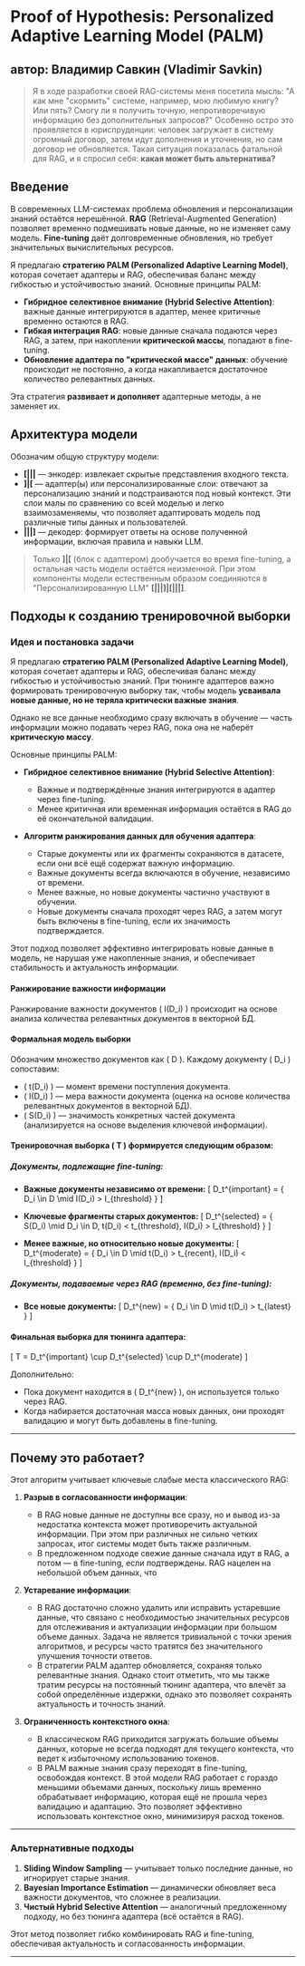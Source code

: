 
# Proof of Hypothesis: Personalized Adaptive Learning Model (PALM)

автор: **Владимир Савкин (Vladimir Savkin)**
---

> Я в ходе разработки своей RAG-системы меня посетила мысль: "А как мне "скормить" системе, например, мою любимую книгу? Или пять? Смогу ли я получить точную, непротиворечивую информацию без дополнительных запросов?" Особенно остро это проявляется в юриспруденции: человек загружает в систему огромный договор, затем идут дополнения и уточнения, но сам договор не обновляется. Такая ситуация показалась фатальной для RAG, и я спросил себя: **какая может быть альтернатива?**

## Введение

В современных LLM-системах проблема обновления и персонализации знаний остаётся нерешённой. **RAG** (Retrieval-Augmented Generation) позволяет временно подмешивать новые данные, но не изменяет саму модель. **Fine-tuning** даёт долговременные обновления, но требует значительных вычислительных ресурсов.

Я предлагаю **стратегию PALM (Personalized Adaptive Learning Model)**, которая сочетает адаптеры и RAG, обеспечивая баланс между гибкостью и устойчивостью знаний. Основные принципы PALM:
- **Гибридное селективное внимание (Hybrid Selective Attention)**: важные данные интегрируются в адаптер, менее критичные временно остаются в RAG.
- **Гибкая интеграция RAG**: новые данные сначала подаются через RAG, а затем, при накоплении **критической массы**, попадают в fine-tuning.
- **Обновление адаптера по "критической массе" данных**: обучение происходит не постоянно, а когда накапливается достаточное количество релевантных данных.

Эта стратегия **развивает и дополняет** адаптерные методы, а не заменяет их.

## Архитектура модели

Обозначим общую структуру модели:

- **[|||** — энкодер: извлекает скрытые представления входного текста.
- **]|[** — адаптер(ы) или персонализированные слои: отвечают за персонализацию знаний и подстраиваются под новый контекст. Эти слои малы по сравнению со всей моделью и легко взаимозаменяемы, что позволяет адаптировать модель под различные типы данных и пользователей.
- **|||]** — декодер: формирует ответы на основе полученной информации, включая правила и навыки LLM.

> Только **]|[** (блок с адаптером) дообучается во время fine-tuning, а остальная часть модели остаётся неизменной. При этом компоненты модели естественным образом соединяются в "Персонализированную LLM" **[|||]|[|||]**.


## Подходы к созданию тренировочной выборки

### Идея и постановка задачи

Я предлагаю **стратегию PALM (Personalized Adaptive Learning Model)**, которая сочетает адаптеры и RAG, обеспечивая баланс между гибкостью и устойчивостью знаний. При тюнинге адаптеров важно формировать тренировочную выборку так, чтобы модель **усваивала новые данные, но не теряла критически важные знания**.
  
Однако не все данные необходимо сразу включать в обучение — часть информации можно подавать через RAG, пока она не наберёт **критическую массу**.

Основные принципы PALM:

- **Гибридное селективное внимание (Hybrid Selective Attention)**:
  - Важные и подтверждённые знания интегрируются в адаптер через fine-tuning.
  - Менее критичная или временная информация остаётся в RAG до её окончательной валидации.

- **Алгоритм ранжирования данных для обучения адаптера**:
  - Старые документы или их фрагменты сохраняются в датасете, если они всё ещё содержат важную информацию.
  - Важные документы всегда включаются в обучение, независимо от времени.
  - Менее важные, но новые документы частично участвуют в обучении.
  - Новые документы сначала проходят через RAG, а затем могут быть включены в fine-tuning, если их значимость подтверждается.

Этот подход позволяет эффективно интегрировать новые данные в модель, не нарушая уже накопленные знания, и обеспечивает стабильность и актуальность информации.

#### Ранжирование важности информации

Ранжирование важности документов \( I(D_i) \) происходит на основе анализа количества релевантных документов в векторной БД.


#### Формальная модель выборки

Обозначим множество документов как \( D \). Каждому документу \( D_i \) сопоставим:
- \( t(D_i) \) — момент времени поступления документа.
- \( I(D_i) \) — мера важности документа (оценка на основе количества релевантных документов в векторной БД).
- \( S(D_i) \) — значимость конкретных частей документа (анализируется на основе выделения ключевой информации).

#### Тренировочная выборка \( T \) формируется следующим образом:

##### Документы, подлежащие fine-tuning:
- **Важные документы независимо от времени:**
  \[
  D_t^{important} = \{ D_i \in D \mid I(D_i) > I_{threshold} \}
  \]

- **Ключевые фрагменты старых документов:**
  \[
  D_t^{selected} = \{ S(D_i) \mid D_i \in D, t(D_i) < t_{threshold}, I(D_i) > I_{threshold} \}
  \]

- **Менее важные, но относительно новые документы:**
  \[
  D_t^{moderate} = \{ D_i \in D \mid t(D_i) > t_{recent}, I(D_i) < I_{threshold} \}
  \]

##### Документы, подаваемые через RAG (временно, без fine-tuning):
- **Все новые документы:**
  \[
  D_t^{new} = \{ D_i \in D \mid t(D_i) > t_{latest} \}
  \]

#### Финальная выборка для тюнинга адаптера:

\[
T = D_t^{important} \cup D_t^{selected} \cup D_t^{moderate}
\]

Дополнительно:
- Пока документ находится в \( D_t^{new} \), он используется только через RAG.
- Когда набирается достаточная масса новых данных, они проходят валидацию и могут быть добавлены в fine-tuning.

---

## Почему это работает?

Этот алгоритм учитывает ключевые слабые места классического RAG:

1. **Разрыв в согласованности информации**:
   - В RAG новые данные не доступны все сразу, но и вывод из-за недостатка контекста может противоречить актуальной информации. При этом при различных не сильно четких запросах, итог системы модет быть также различным.
   - В предложенном подходе свежие данные сначала идут в RAG, а потом — в fine-tuning, если подтверждены. RAG нацелен на небольшой объем данных, что 

2. **Устаревание информации**:
   - В RAG достаточно сложно удалить или исправить устаревшие данные, что связано с необходимостью значительных ресурсов для отслеживания и актуализации информации при большом объеме данных. Задача не является тривиальной с точки зрения алгоритмов, и ресурсы часто тратятся без значительного улучшения точности ответов.
   - В стратегии PALM адаптер обновляется, сохраняя только релевантные знания. Однако стоит отметить, что мы также тратим ресурсы на постоянный тюнинг адаптера, что влечёт за собой определённые издержки, однако это позволяет сохранять актуальность и точность знаний.

3. **Ограниченность контекстного окна**:
   - В классическом RAG приходится загружать большие объемы данных, которые не всегда подходят для текущего контекста, что ведет к избыточному использованию токенов.
   - В PALM важные знания сразу переходят в fine-tuning, освобождая контекст. В этой модели RAG работает с гораздо меньшими объемами данных, поскольку лишь временно обрабатывает информацию, которая ещё не прошла через валидацию и адаптацию. Это позволяет эффективно использовать контекстное окно, минимизируя расход токенов.
---

### Альтернативные подходы

1. **Sliding Window Sampling** — учитывает только последние данные, но игнорирует старые знания.
2. **Bayesian Importance Estimation** — динамически обновляет веса важности документов, что сложнее в реализации.
3. **Чистый Hybrid Selective Attention** — аналогичный предложенному подходу, но без тюнинга адаптера (всё остаётся в RAG).

Этот метод позволяет гибко комбинировать RAG и fine-tuning, обеспечивая актуальность и согласованность информации.

---

